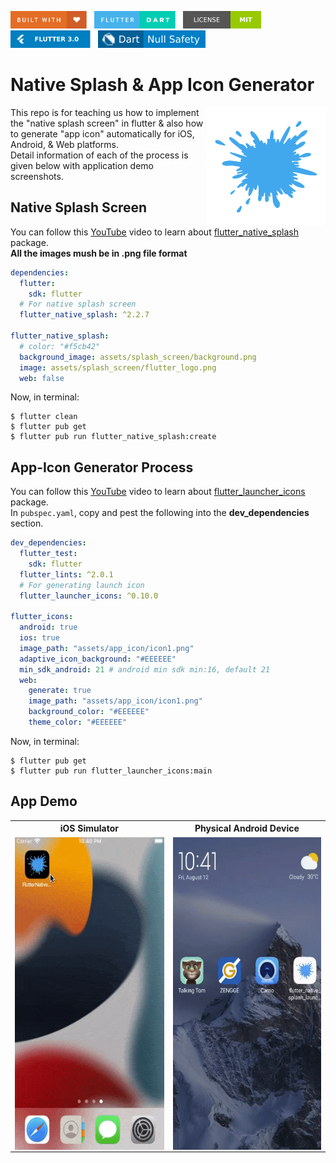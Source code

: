 <img src="screenshots/badges/built-with-love.svg" height="28px"/>&nbsp;&nbsp;
<img src="screenshots/badges/flutter-dart.svg" height="28px" />&nbsp;&nbsp;
<a href="https://choosealicense.com/licenses/mit/" target="_blank"><img src="screenshots/badges/license-MIT.svg" height="28px" /></a>&nbsp;&nbsp;
<img src="screenshots/badges/Flutter-3.svg" height="28px" />&nbsp;&nbsp;
<img src="screenshots/badges/dart-null_safety-blue.svg" height="28px"/>

# Native Splash & App Icon Generator

<img align="right" src="screenshots/store_icons/icon1.png" height="190"></img>

This repo is for teaching us how to implement the "native splash screen" in flutter & also how to generate "app icon" automatically for iOS, Android, & Web platforms.<br>
Detail information of each of the process is given below with application demo screenshots.

## Native Splash Screen

You can follow this [YouTube](https://www.youtube.com/watch?v=dB0dOnc2k10) video to learn about [flutter_native_splash](https://pub.dev/packages/flutter_native_splash) package.<br>
**All the images mush be in .png file format**

```yaml
dependencies:
  flutter:
    sdk: flutter
  # For native splash screen
  flutter_native_splash: ^2.2.7

flutter_native_splash:
  # color: "#f5cb42"
  background_image: assets/splash_screen/background.png
  image: assets/splash_screen/flutter_logo.png
  web: false
```

Now, in terminal:

```shell
$ flutter clean
$ flutter pub get
$ flutter pub run flutter_native_splash:create
```

## App-Icon Generator Process

You can follow this [YouTube](https://www.youtube.com/watch?v=eMHbgIgJyUQ) video to learn about [flutter_launcher_icons](https://pub.dev/packages/flutter_launcher_icons) package.<br>
In `pubspec.yaml`, copy and pest the following into the **dev_dependencies** section.

```yaml
dev_dependencies:
  flutter_test:
    sdk: flutter
  flutter_lints: ^2.0.1
  # For generating launch icon
  flutter_launcher_icons: ^0.10.0

flutter_icons:
  android: true
  ios: true
  image_path: "assets/app_icon/icon1.png"
  adaptive_icon_background: "#EEEEEE"
  min_sdk_android: 21 # android min sdk min:16, default 21
  web:
    generate: true
    image_path: "assets/app_icon/icon1.png"
    background_color: "#EEEEEE"
    theme_color: "#EEEEEE"
```

Now, in terminal:

```shell
$ flutter pub get
$ flutter pub run flutter_launcher_icons:main
```

## App Demo

<table align="center" style="margin: 0px auto;">
  <tr>
    <th align="center">iOS Simulator</th>
    <th align="center">Physical Android Device</th>
  </tr>
  <tr>
    <td align="center"><img align="right" src="screenshots/gif/iphone.gif" height="500"></img></td>
    <td align="center"><img align="right" src="screenshots/gif/android.gif" height="500"></img></td>
  </tr>
</table>
